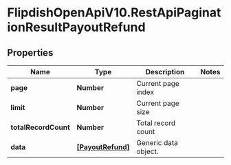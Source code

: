 # FlipdishOpenApiV10.RestApiPaginationResultPayoutRefund

## Properties
Name | Type | Description | Notes
------------ | ------------- | ------------- | -------------
**page** | **Number** | Current page index | 
**limit** | **Number** | Current page size | 
**totalRecordCount** | **Number** | Total record count | 
**data** | [**[PayoutRefund]**](PayoutRefund.md) | Generic data object. | 


